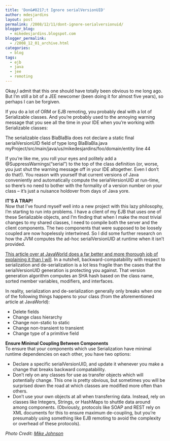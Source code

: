 ```yaml
---
title: 'Don&#8217;t Ignore serialVersionUID'
author: mdesjardins
layout: post
permalink: /2008/12/11/dont-ignore-serialversionuid/
blogger_blog:
  - mikedesjardins.blogspot.com
blogger_permalink:
  - /2008_12_01_archive.html
categories:
  - blog
tags:
  - ejb
  - java
  - jee
  - remoting
---
```


Okay,I admit that this one should have totally been obvious to me long ago. But I&#8217;m still a bit of a JEE newcomer (been doing it for almost five years), so perhaps I can be forgiven.

If you do a lot of ORM or EJB remoting, you probably deal with a lot of Serializable classes. And you&#8217;re probably used to the annoying warning message that you see all the time in your IDE when you&#8217;re working with Serializable classes:

The serializable class BlaBlaBla does not declare a static final serialVersionUID field of type long BlaBlaBla.java myProject/src/main/java/us/mikedesjardins/foo/domain/entity line 44

If you&#8217;re like me, you roll your eyes and politely add a @SuppressWarnings(&#8220;serial&#8221;) to the top of the class definition (or, worse, you just shut the warning message off in your IDE altogether. Even I don&#8217;t do that!). You reason with yourself that current versions of Java conveniently and automatically compute the serialVersionUID at run-time, so there&#8217;s no need to bother with the formality of a version number on your class &#8211; it&#8217;s just a nuisance holdover from days of Java yore.

<span style="font-weight: bold;">IT&#8217;S A TRAP!</span>  
Now that I&#8217;ve found myself well into a new project with this lazy philosophy, I&#8217;m starting to run into problems. I have a client of my EJB that uses one of these Serializable objects, and I&#8217;m finding that when I make the most trivial changes to my shared classes, I need to compile both the server and the client components. The two components that were supposed to be loosely coupled are now hopelessly intertwined. So I did some further research on how the JVM computes the ad-hoc serialVersionUID at runtime when it isn&#8217;t provided.

[This article over at JavaWorld does a far better and more thorough job of explaining it than I will][1]. In a nutshell, backward-compatability with respect to serialization and de-serialization is a lot less fragile than the cases that the serialVersionUID generation is protecting you against. That version generation algorithm computes an SHA hash based on the class name, sorted member variables, modifiers, and interfaces.

In reality, serialization and de-serialization generally only breaks when one of the following things happens to your class (from the aforementioned article at JavaWorld): 
*   Delete fields
*   Change class hierarchy
*   Change non-static to static
*   Change non-transient to transient
*   Change type of a primitive field

<span style="font-weight: bold;">Ensure Minimal Coupling Between Components</span>  
To ensure that your components which use Serialization have minimal runtime dependencies on each other, you have two options: 
*   Declare a specific serialVersionUID, and update it whenever you make a change that breaks backward compatability.
*   Don&#8217;t rely on any classes for use as transfer objects which will potentially change. This one is pretty obvious, but sometimes you will be surprised down the road at which classes are modified more often than others.
*   Don&#8217;t use your own objects at all when transferring data. Instead, rely on classes like Integers, Strings, or HashMaps to shuttle data around among components. (Obviously, protocols like SOAP and REST rely on XML documents for this to ensure maximum de-coupling, but you&#8217;re presumably using something like EJB remoting to avoid the complexity or overhead of these protocols).

<span style="font-style: italic;">Photo Credit: </span><a style="font-style: italic;" href="http://flickr.com/people/thebusybrain/">Mike Johnson</a>

 [1]: http://www.javaworld.com/javaworld/jw-02-2006/jw-0227-control.html?page=1